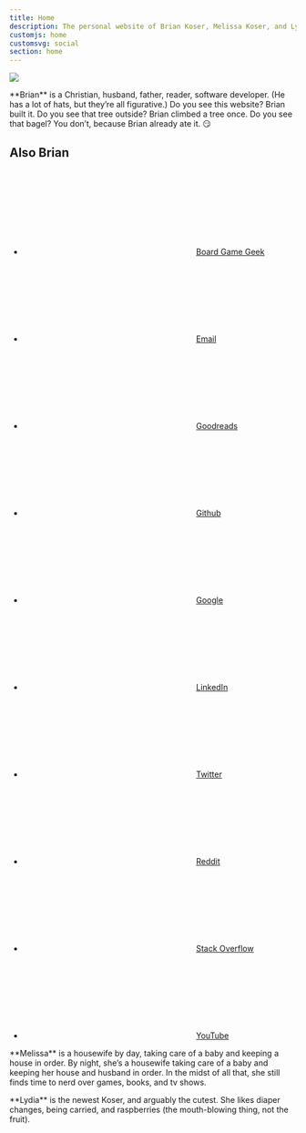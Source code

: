 ```yaml
---
title: Home
description: The personal website of Brian Koser, Melissa Koser, and Lydia Koser
customjs: home
customsvg: social
section: home
---
```


<img id="family" src="/img/family-all.jpg">

<section id="brian" class="profile clearfix">
    <p class="profile-bio">
    **Brian** is a Christian, husband, father, reader, software developer. (He has a lot of hats, but they’re all figurative.) Do you see this website? Brian built it. Do you see that tree outside? Brian climbed a tree once. Do you see that bagel? You don’t, because Brian already ate it. 😏
    </p>
    <div class="profile-aside">
        <h2 class="gamma no-margin">Also Brian</h2>
        <ul class="no-list-type">
            <li>
                <svg class="icon icon-dice"><use xlink:href="#icon-dice"></use></svg>
                <a href="https://boardgamegeek.com/user/briankoser" rel="me">Board Game Geek</a>
            </li>
            <li>
                <svg class="icon icon-envelop"><use xlink:href="#icon-envelop"></use></svg>
                <a href="mailto:brianmkoser@gmail.com">Email</a>
            </li>
            <li>
                <svg class="icon icon-goodreads"><use xlink:href="#icon-goodreads"></use></svg>
                <a href="https://goodreads.com/user/show/4812558-brian-koser" rel="me">Goodreads</a>
            </li>
            <li>
                <svg class="icon icon-github4"><use xlink:href="#icon-github4"></use></svg>
                <a href="https://github.com/briankoser" rel="me">Github</a>
            </li>
            <li>
                <svg class="icon icon-google-plus2"><use xlink:href="#icon-google-plus2"></use></svg>
                <a href="https://plus.google.com/+BrianKoser" rel="me">Google</a>
            </li>
            <li>
                <svg class="icon icon-linkedin"><use xlink:href="#icon-linkedin"></use></svg>
                <a href="https://www.linkedin.com/in/brian-koser-4733616b" rel="me">LinkedIn</a>
            </li>
            <li>
                <svg class="icon icon-twitter2"><use xlink:href="#icon-twitter2"></use></svg>
                <a href="https://twitter.com/bmkoser" rel="me">Twitter</a>
            </li>
            <li>
                <svg class="icon icon-reddit"><use xlink:href="#icon-reddit"></use></svg>
                <a href="https://www.reddit.com/user/brianmkoser/" rel="me">Reddit</a>
            </li>
            <li>
                <svg class="icon icon-stackoverflow"><use xlink:href="#icon-stackoverflow"></use></svg>
                <a href="https://stackoverflow.com/users/178225/brian-koser?tab=profile" rel="me">Stack Overflow</a>
            </li>
            <li>
                <svg class="icon icon-youtube"><use xlink:href="#icon-youtube"></use></svg>
                <a href="https://www.youtube.com/user/briankoser/videos" rel="me">YouTube</a>
            </li>
        </ul>
    </div>
</section>

<section id="melissa">
<p>
**Melissa** is a housewife by day, taking care of a baby and keeping a house in order. By night, she’s a housewife taking care of a baby and keeping her house and husband in order. In the midst of all that, she still finds time to nerd over games, books, and tv shows.
</p>
</section>

<section id="lydia">
<p>
**Lydia** is the newest Koser, and arguably the cutest. She likes diaper changes, being carried, and raspberries (the mouth-blowing thing, not the fruit).
</p>
</section>